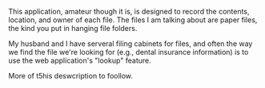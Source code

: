 This application, amateur though it is, is designed to record the contents, location, and owner of each file. The files I am talking about are paper
files, the kind you put in hanging file folders.

My husband and I have serveral filing cabinets for files, and often the way we find the file we're looking for (e.g., dental insurance information)
is to use the web application's "lookup" feature. 

More of t5his deswcription to foollow.
